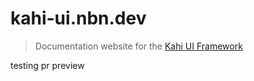 # kahi-ui.nbn.dev

> Documentation website for the [Kahi UI Framework](https://github.com/novacbn/kahi-ui)

testing pr preview
